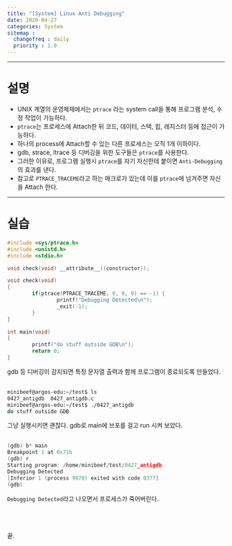 ```yaml
---
title: "[System] Linux Anti Debugging"
date: 2020-04-27
categories: System
sitemap :
  changefreq : daily
  priority : 1.0
---
```




---



# 설명

- UNIX 계열의 운영체제에서는 `ptrace` 라는 system call을 통해 프로그램 분석, 수정 작업이 가능하다.
- `ptrace`는 프로세스에 Attach한 뒤 코드, 데이터, 스택, 힙, 레지스터 등에 접근이 가능하다.
- 하나의 process에 Attach할 수 있는 다른 프로세스는 오직 1개 이하이다.
- gdb, strace, ltrace 등 디버깅을 위한 도구들은 `ptrace`를 사용한다.
- 그러한 이유로, 프로그램 실행시 `ptrace`를 자기 자신한테 붙이면 `Anti-Debugging`의 효과를 낸다.
- 참고로 `PTRACE_TRACEME`라고 하는 매크로가 있는데 이를 `ptrace`에 넘겨주면 자신을 Attach 한다.



---

# 실습

```c
#include <sys/ptrace.h>
#include <unistd.h>
#include <stdio.h>

void check(void) __attribute__((constructor));

void check(void)
{
        if(ptrace(PTRACE_TRACEME, 0, 0, 0) == -1) {
                printf("Debugging Detected\n");
                _exit(-1);
        }
}

int main(void)
{
        printf("do stuff outside GDB\n");
        return 0;
}

```

gdb 등 디버깅이 감지되면 특정 문자열 출력과 함께 프로그램이 종료되도록 만들었다.<br/><br/>





```bash
minibeef@argos-edu:~/test$ ls
0427_antigdb  0427_antigdb.c
minibeef@argos-edu:~/test$ ./0427_antigdb 
do stuff outside GDB
```

그냥 실행시키면 괜찮다. gdb로 main에 브포를 걸고 run 시켜 보았다.<br/><br/>





```c
(gdb) b* main
Breakpoint 1 at 0x72b
(gdb) r
Starting program: /home/minibeef/test/0427_antigdb 
Debugging Detected
[Inferior 1 (process 9970) exited with code 0377]
(gdb)
```

`Debugging Detected`라고 나오면서 프로세스가 죽어버린다.<br/><br/>




<br/><br/>
끝.
